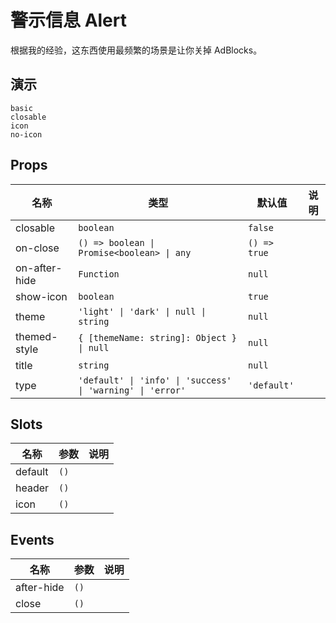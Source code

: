 # 警示信息 Alert
根据我的经验，这东西使用最频繁的场景是让你关掉 AdBlocks。
## 演示
```demo
basic
closable
icon
no-icon
```
## Props
|名称|类型|默认值|说明|
|-|-|-|-|
|closable|`boolean`|`false`||
|on-close|`() => boolean \| Promise<boolean> \| any`|`() => true`||
|on-after-hide|`Function`|`null`||
|show-icon|`boolean`|`true`||
|theme|`'light' \| 'dark' \| null \| string`|`null`||
|themed-style|`{ [themeName: string]: Object } \| null`|`null`||
|title|`string`|`null`||
|type|`'default' \| 'info' \| 'success' \| 'warning' \| 'error'`|`'default'`||


## Slots
|名称|参数|说明|
|-|-|-|
|default|`()`||
|header|`()`||
|icon|`()`||

## Events
|名称|参数|说明|
|-|-|-|
|after-hide|`()`||
|close|`()`||